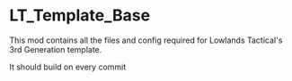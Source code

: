 # LT_Template_Base
This mod contains all the files and config required for Lowlands Tactical's 3rd Generation template.

It should build on every commit
